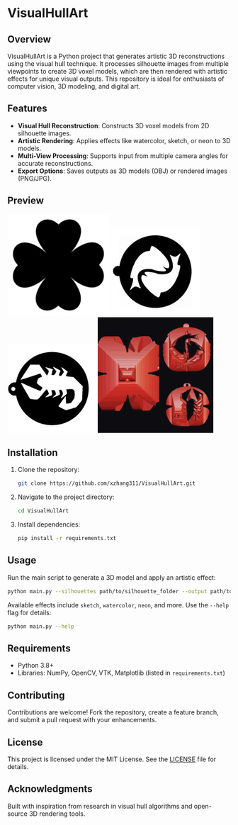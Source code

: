 # VisualHullArt

## Overview
VisualHullArt is a Python project that generates artistic 3D reconstructions using the visual hull technique. It processes silhouette images from multiple viewpoints to create 3D voxel models, which are then rendered with artistic effects for unique visual outputs. This repository is ideal for enthusiasts of computer vision, 3D modeling, and digital art.

## Features
- **Visual Hull Reconstruction**: Constructs 3D voxel models from 2D silhouette images.
- **Artistic Rendering**: Applies effects like watercolor, sketch, or neon to 3D models.
- **Multi-View Processing**: Supports input from multiple camera angles for accurate reconstructions.
- **Export Options**: Saves outputs as 3D models (OBJ) or rendered images (PNG/JPG).

## Preview
![Preview 1](Imgs/clover.jpg)
![Preview 2](Imgs/pisces_nub.jpg)
![Preview 3](Imgs/scorpio_neg_nub.jpg)
![Preview 3](Imgs/Results.png)


## Installation
1. Clone the repository:
   ```bash
   git clone https://github.com/xzhang311/VisualHullArt.git
   ```
2. Navigate to the project directory:
   ```bash
   cd VisualHullArt
   ```
3. Install dependencies:
   ```bash
   pip install -r requirements.txt
   ```

## Usage
Run the main script to generate a 3D model and apply an artistic effect:
```bash
python main.py --silhouettes path/to/silhouette_folder --output path/to/output.obj --effect sketch
```
Available effects include `sketch`, `watercolor`, `neon`, and more. Use the `--help` flag for details:
```bash
python main.py --help
```

## Requirements
- Python 3.8+
- Libraries: NumPy, OpenCV, VTK, Matplotlib (listed in `requirements.txt`)

## Contributing
Contributions are welcome! Fork the repository, create a feature branch, and submit a pull request with your enhancements.

## License
This project is licensed under the MIT License. See the [LICENSE](LICENSE) file for details.

## Acknowledgments
Built with inspiration from research in visual hull algorithms and open-source 3D rendering tools.
